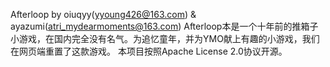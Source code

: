 Afterloop by oiuqyy(yyoung426@163.com) & ayazumi(atri_mydearmoments@163.com)
Afterloop本是一个十年前的推箱子小游戏，在国内完全没有名气。为追忆童年，并为YMO献上有趣的小游戏，我们在网页端重置了这款游戏。
本项目按照Apache License 2.0协议开源。